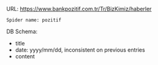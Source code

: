 URL: https://www.bankpozitif.com.tr/Tr/BizKimiz/haberler

    Spider name: pozitif

DB Schema:
- title
- date: yyyy/mm/dd, inconsistent on previous entries
- content